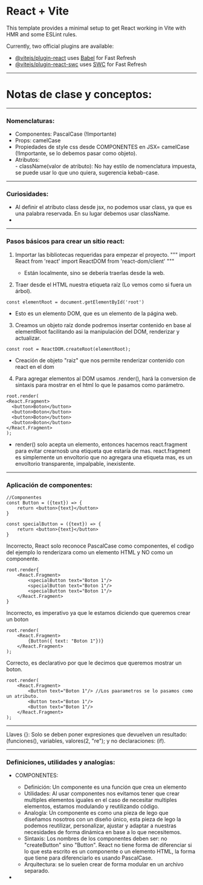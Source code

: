# React + Vite

This template provides a minimal setup to get React working in Vite with HMR and some ESLint rules.

Currently, two official plugins are available:

- [@vitejs/plugin-react](https://github.com/vitejs/vite-plugin-react/blob/main/packages/plugin-react/README.md) uses [Babel](https://babeljs.io/) for Fast Refresh
- [@vitejs/plugin-react-swc](https://github.com/vitejs/vite-plugin-react-swc) uses [SWC](https://swc.rs/) for Fast Refresh


---------------------------------------------------------------------------------

# Notas de clase y conceptos:

---------------------------------------------------------------------------------
### Nomenclaturas:
- Componentes: PascalCase (!Importante)
- Props: camelCase
- Propiedades de style css desde COMPONENTES en JSX= camelCase (!Importante, se lo debemos pasar como objeto).
- Atributos:</br>
      - className(valor de atributo): No hay estilo de nomenclatura impuesta, se puede usar lo que uno quiera, sugerencia kebab-case.

---------------------------------------------------------------------------------
### Curiosidades:
- Al definir el atributo class desde jsx, no podemos usar class, ya que es una palabra reservada. En su lugar debemos usar className.
- 

---------------------------------------------------------------------------------
### Pasos básicos para crear un sitio react:

1) Importar las bibliotecas requeridas para empezar el proyecto.
"""
import React from 'react'
import ReactDOM from 'react-dom/client'
"""
   * Están localmente, sino se debería traerlas desde la web.

2) Traer desde el HTML nuestra etiqueta raíz (Lo vemos como si fuera un árbol).
```
const elementRoot = document.getElementById('root')
```
   * Esto es un elemento DOM, que es un elemento de la página web.

3) Creamos un objeto raíz donde podremos insertar contenido en base al elementRoot facilitando asi la manipulación del DOM, renderizar y actualizar.
```
const root = ReactDOM.createRoot(elementRoot);
```
   * Creación de objeto "raiz" que nos permite renderizar contenido con react en el dom

4) Para agregar elementos al DOM usamos .render(), hará la conversion de sintaxis para mostrar en el html lo que le pasamos como parámetro.
```
root.render(
<React.Fragment> 
  <button>Boton</button>
  <button>Boton</button>
  <button>Boton</button>
  <button>Boton</button>
</React.Fragment>
);
```
   * render() solo acepta un elemento, entonces hacemos react.fragment para evitar crearnosb una etiqueta que estaría de mas. react.fragment es simplemente un envoltorio que no agregara una etiqueta mas, es un envoltorio transparente, impalpable, inexistente.

---------------------------------------------------------------------------------
### Aplicación de componentes:
```
//Componentes
const Button = ({text}) => {
    return <button>{text}</button>
}

const specialButton = ({text}) => {
    return <button>{text}</button>
}
```


Incorrecto, React solo reconoce PascalCase como componentes, el codigo del ejemplo lo renderizara como un elemento HTML y NO como un componente.
```
root.render{
    <React.Fragment>
        <specialButton text="Boton 1"/>
        <specialButton text="Boton 1"/>
        <specialButton text="Boton 1"/>
    </React.Fragment>
}
```

Incorrecto, es imperativo ya que le estamos diciendo que queremos crear un boton
```
root.render(
    <React.Fragment> 
        {Button({ text: "Boton 1"})}
    </React.Fragment>
);
```

Correcto, es declarativo por que le decimos que queremos mostrar un boton.
```
root.render(
    <React.Fragment> 
        <Button text="Boton 1"/> //Los paarametros se lo pasamos como un atributo.
        <Button text="Boton 1"/>
        <Button text="Boton 1"/>
    </React.Fragment>
);
```

---------------------------------------------------------------------------------
Llaves {}:
Solo se deben poner expresiones que devuelven un resultado: (funciones(), variables, valores(2, "re"); y no declaraciones: (if).


---------------------------------------------------------------------------------
### Definiciones, utilidades y analogías:

- COMPONENTES:
    - Definición: Un componente es una función que crea un elemento 
    - Utilidades: Al usar componentes nos evitamos tener que crear multiples elementos iguales en el caso de necesitar multiples elementos, estamos modulando y reutilizando código.
    - Analogía: Un componente es como una pieza de lego que diseñamos nosotros con un diseño único, esta pieza de lego la podemos reutilizar, personalizar, ajustar y adaptar a nuestras necesidades de forma dinámica en base a lo que necesitemos.
    - Sintaxis: Los nombres de los componentes deben ser: no "createButton" sino "Button".
    React no tiene forma de diferenciar si lo que esta escrito es un componente o un elemento HTML, la forma que tiene para diferenciarlo es usando PascalCase.
    - Arquitectura: se lo suelen crear de forma modular en un archivo separado.

- 
